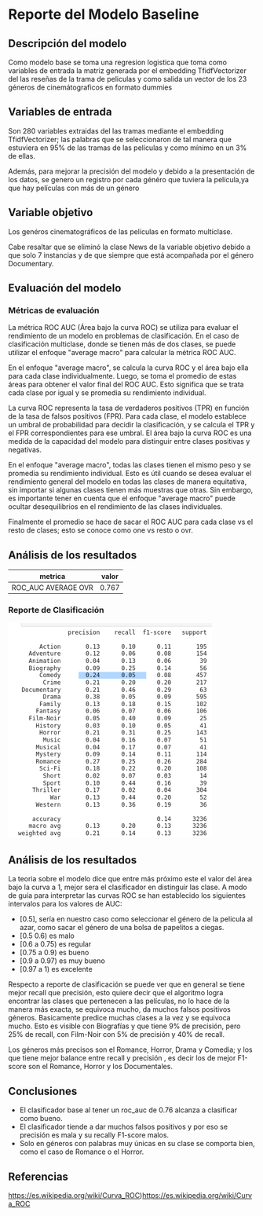  # Reporte del Modelo Baseline

## Descripción del modelo

Como modelo base se toma una regresion logistica que toma como variables de entrada la matriz generada por el embedding TfidfVectorizer del las reseñas de la trama de peliculas y como salida un vector de los 23 géneros de cinemátograficos en formato dummies

## Variables de entrada

Son 280 variables extraidas del las tramas mediante el embedding TfidfVectorizer; las palabras que se seleccionaron de tal manera que estuviera en 95% de las tramas de las películas y como mínimo en un 3% de ellas.

Además, para mejorar la precisión del modelo y debido a la presentación de los datos, se genero un registro por cada généro que tuviera la película,ya que hay películas con más de un género

## Variable objetivo

Los genéros cinematográficos de las películas en formato multiclase.

Cabe resaltar que se eliminó la clase News de la variable objetivo debido a que solo 7 instancias y  de que siempre que está acompañada por el género Documentary.

## Evaluación del modelo

### Métricas de evaluación

La métrica ROC AUC (Área bajo la curva ROC) se utiliza para evaluar el rendimiento de un modelo en problemas de clasificación. En el caso de clasificación multiclase, donde se tienen más de dos clases, se puede utilizar el enfoque "average macro" para calcular la métrica ROC AUC.

En el enfoque "average macro", se calcula la curva ROC y el área bajo ella para cada clase individualmente. Luego, se toma el promedio de estas áreas para obtener el valor final del ROC AUC. Esto significa que se trata cada clase por igual y se promedia su rendimiento individual.

La curva ROC representa la tasa de verdaderos positivos (TPR) en función de la tasa de falsos positivos (FPR). Para cada clase, el modelo establece un umbral de probabilidad para decidir la clasificación, y se calcula el TPR y el FPR correspondientes para ese umbral. El área bajo la curva ROC es una medida de la capacidad del modelo para distinguir entre clases positivas y negativas.

En el enfoque "average macro", todas las clases tienen el mismo peso y se promedia su rendimiento individual. Esto es útil cuando se desea evaluar el rendimiento general del modelo en todas las clases de manera equitativa, sin importar si algunas clases tienen más muestras que otras. Sin embargo, es importante tener en cuenta que el enfoque "average macro" puede ocultar desequilibrios en el rendimiento de las clases individuales.

Finalmente el promedio se hace de sacar el ROC AUC para cada clase vs el resto de clases; esto se conoce como one vs resto o ovr.


## Análisis de los resultados

| metrica | valor  |
|------|---------|
| ROC_AUC AVERAGE OVR | 0.767 | 

### Reporte de Clasificación
![base_class_report](images/base_class_report.png)


## Análisis de los resultados

La teoria sobre el modelo dice que entre más próximo este el valor del área bajo la curva a 1, mejor sera el clasificador en distinguir las clase.
A modo de guía para interpretar las curvas ROC se han establecido los siguientes intervalos para los valores de AUC:
- [0.5], sería en nuestro caso como seleccionar el género de la pelicula al azar, como  sacar el género de una bolsa de papelitos a ciegas.
- [0.5  0.6) es malo
- [0.6 a 0.75) es regular
- [0.75 a 0.9) es bueno
- [0.9 a 0.97) es muy bueno
- [0.97 a 1) es excelente

Respecto a reporte de clasificación se puede ver que en general se tiene mejor  recall que precisión, esto quiere decir que el algoritmo logra encontrar las clases que pertenecen a las películas, no lo hace de la manera más exacta, se equivoca mucho, da muchos  falsos positivos géneros. Basicamente predice muchas clases a la vez y se equivoca mucho. Esto es visible  con Biografías y que tiene 9% de precisión, pero 25% de recall, con Film-Noir con 5% de precisión y 40% de recall.
  
Los géneros más precisos son el Romance, Horror, Drama y Comedia; y los que tiene mejor balance entre  recall y precisión , es decir los de mejor F1-score son el Romance, Horror y los Documentales.

## Conclusiones

- El clasificador base al tener un roc_auc de 0.76 alcanza a clasificar como bueno.
- El clasificador tiende a dar muchos falsos positivos y por eso se precisión es mala y su recally F1-score malos.
- Solo en géneros  con palabras muy únicas en su clase se comporta bien, como el caso de Romance o el Horror.
## Referencias

https://es.wikipedia.org/wiki/Curva_ROC)https://es.wikipedia.org/wiki/Curva_ROC
